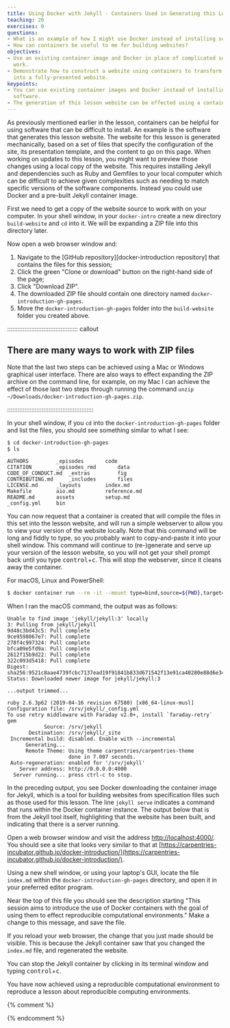 ```yaml
---
title: Using Docker with Jekyll - Containers Used in Generating this Lesson
teaching: 20
exercises: 0
questions:
- What is an example of how I might use Docker instead of installing software?
- How can containers be useful to me for building websites?
objectives:
- Use an existing container image and Docker in place of complicated software installation
  work.
- Demonstrate how to construct a website using containers to transform a specification
  into a fully-presented website.
keypoints:
- You can use existing container images and Docker instead of installing additional
  software.
- The generation of this lesson website can be effected using a container.
---
```


As previously mentioned earlier in the lesson, containers can be helpful for
using software that can be difficult to install.  An example is the software
that generates this lesson website.  The website for this lesson is generated mechanically,
based on a set of files that specify the configuration of the site, its presentation template,
and the content to go on this page.  When working on updates to this lesson,
you might want to preview those changes using a local copy of the website.
This requires installing Jekyll and dependencies such as Ruby and Gemfiles to your local computer
which can be difficult to achieve given complexities such as needing to match specific versions of the software components. Instead you could use Docker and a pre-built Jekyll container image.

First we need to get a copy of the website source to work with on your computer.
In your shell window, in your `docker-intro` create a new directory `build-website` and `cd` into it. We will be expanding a ZIP file into this directory later.

Now open a web browser window and:

1. Navigate to the [GitHub repository][docker-introduction repository] that contains the files for this session;
2. Click the green "Clone or download" button on the right-hand side of the page;
3. Click "Download ZIP".
4. The downloaded ZIP file should contain one directory named `docker-introduction-gh-pages`.
5. Move the `docker-introduction-gh-pages` folder into the `build-website` folder you created above.

:::::::::::::::::::::::::::::::::::::::::  callout

## There are many ways to work with ZIP files

Note that the last two steps can be achieved using a Mac or Windows graphical user interface. There are also ways to effect expanding the ZIP archive on the command line, for example, on my Mac I can achieve the effect of those last two steps through running the command `unzip ~/Downloads/docker-introduction-gh-pages.zip`.


::::::::::::::::::::::::::::::::::::::::::::::::::

In your shell window, if you `cd` into the `docker-introduction-gh-pages` folder and list the files, you should see something similar to what I see:

```bash
$ cd docker-introduction-gh-pages
$ ls
```

```output
AUTHORS			_episodes		code
CITATION		_episodes_rmd		data
CODE_OF_CONDUCT.md	_extras			fig
CONTRIBUTING.md		_includes		files
LICENSE.md		_layouts		index.md
Makefile		aio.md			reference.md
README.md		assets			setup.md
_config.yml		bin
```

You can now request that a container is created that will compile the files in this set into the lesson website, and will run a simple webserver to allow you to view your version of the website locally. Note that this command will be long and fiddly to type, so you probably want to copy-and-paste it into your shell window. This command will continue to (re-)generate and serve up your version of the lesson website, so you will not get your shell prompt back until you type <kbd>control</kbd>\+<kbd>c</kbd>. This will stop the webserver, since it cleans away the container.

For macOS, Linux and PowerShell:

```bash
$ docker container run --rm -it --mount type=bind,source=${PWD},target=/srv/jekyll -p 127.0.0.1:4000:4000 jekyll/jekyll:3 jekyll serve
```

When I ran the macOS command, the output was as follows:

```output
Unable to find image 'jekyll/jekyll:3' locally
3: Pulling from jekyll/jekyll
9d48c3bd43c5: Pull complete 
9ce9598067e7: Pull complete 
278f4c997324: Pull complete 
bfca09e5fd9a: Pull complete 
2612f15b9d22: Pull complete 
322c093d5418: Pull complete 
Digest: sha256:9521c8aae4739fcbc7137ead19f91841b833d671542f13e91ca40280e88d6e34
Status: Downloaded newer image for jekyll/jekyll:3

...output trimmed...

ruby 2.6.3p62 (2019-04-16 revision 67580) [x86_64-linux-musl]
Configuration file: /srv/jekyll/_config.yml
To use retry middleware with Faraday v2.0+, install `faraday-retry` gem
            Source: /srv/jekyll
       Destination: /srv/jekyll/_site
 Incremental build: disabled. Enable with --incremental
      Generating... 
      Remote Theme: Using theme carpentries/carpentries-theme
                    done in 7.007 seconds.
 Auto-regeneration: enabled for '/srv/jekyll'
    Server address: http://0.0.0.0:4000
  Server running... press ctrl-c to stop.
```

In the preceding output, you see Docker downloading the container image for Jekyll, which is a tool for building websites from specification files such as those used for this lesson. The line `jekyll serve` indicates a command that runs within the Docker container instance. The output below that is from the Jekyll tool itself, highlighting that the website has been built, and indicating that there is a server running.

Open a web browser window and visit the address [http://localhost:4000/](https://localhost:4000/). You should see a site that looks very similar to that at [https://carpentries-incubator.github.io/docker-introduction/](https://carpentries-incubator.github.io/docker-introduction/).

Using a new shell window, or using your laptop's GUI, locate the file `index.md` within the `docker-introduction-gh-pages` directory, and open it in your preferred editor program.

Near the top of this file you should see the description starting "This session aims to introduce the use of Docker containers with the goal of using them to effect reproducible computational environments." Make a change to this message, and save the file.

If you reload your web browser, the change that you just made should be visible. This is because the Jekyll container saw that you changed the `index.md` file, and regenerated the website.

You can stop the Jekyll container by clicking in its terminal window and typing <kbd>control</kbd>\+<kbd>c</kbd>.

You have now achieved using a reproducible computational environment to reproduce a lesson about reproducible computing environments.



{% comment %}

<!--  LocalWords:  keypoints _episodes_rmd CODE_OF_CONDUCT.md aio.md
 -->

<!--  LocalWords:  CONTRIBUTING.md LICENSE.md index.md reference.md
 -->

<!--  LocalWords:  README.md setup.md _config.yml webserver srv
 -->

<!--  LocalWords:  jekyll x86_64-linux-musl favicons github.io
 -->

<!--  LocalWords:  links.md _episodes_rmd _config.yml endcomment
 -->

{% endcomment %}


